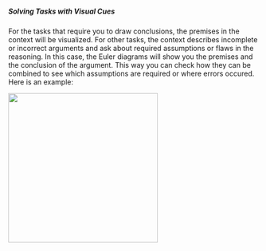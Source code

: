 ##### Solving Tasks with Visual Cues

For the tasks that require you to draw conclusions, the premises in the context will be visualized. For other tasks, the context describes incomplete or incorrect arguments and ask about required assumptions or flaws in the reasoning. In this case, the Euler diagrams will  show you the premises and the conclusion of the argument. This way you can check how they can be combined to see which assumptions are required or where errors occured. Here is an example:

<img src="./assets/hint_example.png" width="auto" height="300px">